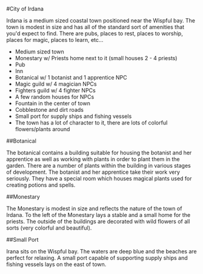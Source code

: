 #City of Irdana

Irdana is a medium sized coastal town positioned near the Wispful bay. The town is modest
in size and has all of the standard sort of amenities that you'd expect to find. There
are pubs, places to rest, places to worship, places for magic, places to learn, etc...

- Medium sized town
- Monestary w/ Priests home next to it (small houses 2 - 4 priests)
- Pub
- Inn
- Botanical w/ 1 botanist and 1 apprentice NPC
- Magic guild w/ 4 magician NPCs
- Fighters guild w/ 4 fighter NPCs
- A few random houses for NPCs
- Fountain in the center of town
- Cobblestone and dirt roads
- Small port for supply ships and fishing vessels
- The town has a lot of character to it, there are lots of colorful flowers/plants around

##Botanical

The botanical contains a building suitable for housing the botanist and her apprentice as
well as working with plants in order to plant them in the garden. There are a number of plants
within the building in various stages of development. The botanist and her apprentice take their
work very seriously. They have a special room which houses magical plants used for creating
potions and spells.

##Monestary

The Monestary is modest in size and reflects the nature of the town of Irdana. 
To the left of the Monestary lays a stable and a small home for the priests. The outside
of the buildings are decorated with wild flowers of all sorts (very colorful and beautiful).

##Small Port

Irana sits on the Wispful bay. The waters are deep blue and the beaches are perfect for relaxing.
A small port capable of supporting supply ships and fishing vessels lays on the east of town.